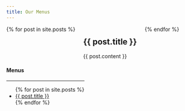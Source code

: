 ```yaml
---
title: Our Menus
---
```

<div class="row">
  <div class="columns small-12 medium-10">
    {% for post in site.posts %}
    <div id="{{ post.hash }}">
      <h2>{{ post.title }}</h2>
      {{ post.content }}
    </div>
{% endfor %}
  </div>

  <div class="columns small-12 medium-2 right" data-sticky-container>
    <div class="sticky" data-sticky data-top-anchor="lunch:top" data-btm-anchor="desserts:bottom">
      <h4>Menus</h4>
      <hr class="hr--small">
        <ul class="menu vertical">
          {% for post in site.posts %}
            <li>
              <a href="#{{ post.hash }}" class="a--menu">{{ post.title }}</a>
            </li>
          {% endfor %}
        </ul>
    </div>
  </div>
</div>
